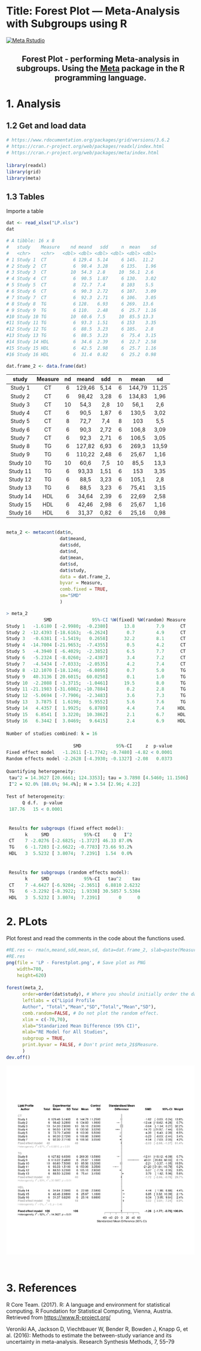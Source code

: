 # Title:  Forest Plot — Meta-Analysis with Subgroups using R


[![Meta Rstudio](https://img.shields.io/endpoint?url=https%3A%2F%2Frstudio.github.io%2Frstudio-shields%2Fcategory%2Fmeta.json)](https://community.rstudio.com/c/meta)
<h2 align="center"> Forest Plot - performing Meta-analysis in subgroups. Using the <a href="https://cran.r-project.org/web/packages/meta/index.html">Meta</a> package in the R programming language.</h2>

# 1. Analysis 

## 1.2 Get and load data

```R
# https://www.rdocumentation.org/packages/grid/versions/3.6.2
# https://cran.r-project.org/web/packages/readxl/index.html
# https://cran.r-project.org/web/packages/meta/index.html

library(readxl)
library(grid)
library(meta)
```


## 1.3 Tables

Importe a table 
```R
dat <- read_xlsx("LP.xlsx")
dat
```


```R
# A tibble: 16 x 8
#   study    Measure    nd meand   sdd     n  mean    sd
#   <chr>    <chr>   <dbl> <dbl> <dbl> <dbl> <dbl> <dbl>
# 1 Study 1  CT          6 129.4  5.14     6 145.  11.2 
# 2 Study 2  CT          6  98.4  3.28     6 135.   1.96
# 3 Study 3  CT         10  54.3  2.8     10  56.1  2.6 
# 4 Study 4  CT          6  90.5  1.87     6 130.   3.02
# 5 Study 5  CT          8  72.7  7.4      8 103    5.5 
# 6 Study 6  CT          6  90.3  2.72     6 107.   3.09
# 7 Study 7  CT          6  92.3  2.71     6 106.   3.05
# 8 Study 8  TG          6 128.   6.93     6 269.  13.6 
# 9 Study 9  TG          6 110.   2.48     6  25.7  1.16
#10 Study 10 TG         10  60.6  7.5     10  85.5 13.3 
#11 Study 11 TG          6  93.3  1.51     6 153    3.35
#12 Study 12 TG          6  88.5  3.23     6 105.   2.8 
#13 Study 13 TG          6  88.5  3.23     6  75.4  3.15
#14 Study 14 HDL         6  34.6  2.39     6  22.7  2.58
#15 Study 15 HDL         6  42.5  2.98     6  25.7  1.16
#16 Study 16 HDL         6  31.4  0.82     6  25.2  0.98
```
```R
dat.frame_2 <- data.frame(dat)
```
<center>

| study    | Measure | nd | meand  | sdd  | n  | mean   | sd    | 
|:--------:|:-------:|:--:|:------:|:----:|:--:|:------:|:-----:|
| Study 1  | CT      | 6  | 129,46 | 5,14 | 6  | 144,79 | 11,25 |
| Study 2  | CT      | 6  | 98,42  | 3,28 | 6  | 134,83 | 1,96  |
| Study 3  | CT      | 10 | 54,3   | 2,8  | 10 | 56,1   | 2,6   |
| Study 4  | CT      | 6  | 90,5   | 1,87 | 6  | 130,5  | 3,02  |
| Study 5  | CT      | 8  | 72,7   | 7,4  | 8  | 103    | 5,5   |
| Study 6  | CT      | 6  | 90,3   | 2,72 | 6  | 106,8  | 3,09  |
| Study 7  | CT      | 6  | 92,3   | 2,71 | 6  | 106,5  | 3,05  |
| Study 8  | TG      | 6  | 127,82 | 6,93 | 6  | 269,3  | 13,59 |
| Study 9  | TG      | 6  | 110,22 | 2,48 | 6  | 25,67  | 1,16  |
| Study 10 | TG      | 10 | 60,6   | 7,5  | 10 | 85,5   | 13,3  |
| Study 11 | TG      | 6  | 93,33  | 1,51 | 6  | 153    | 3,35  |
| Study 12 | TG      | 6  | 88,5   | 3,23 | 6  | 105,1  | 2,8   |
| Study 13 | TG      | 6  | 88,5   | 3,23 | 6  | 75,41  | 3,15  |
| Study 14 | HDL     | 6  | 34,64  | 2,39 | 6  | 22,69  | 2,58  |
| Study 15 | HDL     | 6  | 42,46  | 2,98 | 6  | 25,67  | 1,16  |
| Study 16 | HDL     | 6  | 31,37  | 0,82 | 6  | 25,16  | 0,98  |


</center>



```R

meta_2 <- metacont(dat$n,
                    dat$meand,
                    dat$sdd,
                    dat$nd,
                    dat$mean,
                    dat$sd,
                    dat$study,
                    data = dat.frame_2,
                    byvar = Measure,
                    comb.fixed = TRUE,
                    sm="SMD"
                    )
```
```R
> meta_2                    
              SMD               95%-CI %W(fixed) %W(random) Measure
Study 1   -1.6180 [ -2.9980;  -0.2380]      13.8        7.9      CT
Study 2  -12.4393 [-18.6163;  -6.2624]       0.7        4.9      CT
Study 3   -0.6381 [ -1.5419;   0.2658]      32.2        8.1      CT
Study 4  -14.7004 [-21.9653;  -7.4355]       0.5        4.2      CT
Study 5   -4.3940 [ -6.4029;  -2.3852]       6.5        7.7      CT
Study 6   -5.2324 [ -8.0260;  -2.4387]       3.4        7.2      CT
Study 7   -4.5434 [ -7.0333;  -2.0535]       4.2        7.4      CT
Study 8  -12.1070 [-18.1246;  -6.0895]       0.7        5.0      TG
Study 9   40.3136 [ 20.6015;  60.0258]       0.1        1.0      TG
Study 10  -2.2088 [ -3.3715;  -1.0461]      19.5        8.0      TG
Study 11 -21.1983 [-31.6082; -10.7884]       0.2        2.8      TG
Study 12  -5.0694 [ -7.7906;  -2.3483]       3.6        7.3      TG
Study 13   3.7875 [  1.6198;   5.9552]       5.6        7.6      TG
Study 14   4.4357 [  1.9925;   6.8789]       4.4        7.4     HDL
Study 15   6.8541 [  3.3220;  10.3862]       2.1        6.7     HDL
Study 16   6.3442 [  3.0469;   9.6415]       2.4        6.9     HDL

Number of studies combined: k = 16

                         SMD             95%-CI     z  p-value
Fixed effect model   -1.2611 [-1.7742; -0.7480] -4.82 < 0.0001
Random effects model -2.2628 [-4.3930; -0.1327] -2.08   0.0373

Quantifying heterogeneity:
 tau^2 = 14.3627 [20.6661; 124.3353]; tau = 3.7898 [4.5460; 11.1506]
 I^2 = 92.0% [88.6%; 94.4%]; H = 3.54 [2.96; 4.22]

Test of heterogeneity:
      Q d.f.  p-value
 187.76   15 < 0.0001


 Results for subgroups (fixed effect model):
       k     SMD             95%-CI     Q   I^2
 CT    7 -2.0276 [-2.6825; -1.3727] 46.33 87.0%
 TG    6 -1.7203 [-2.6622; -0.7783] 73.66 93.2%
 HDL   3  5.5232 [ 3.8074;  7.2391]  1.54  0.0%


 Results for subgroups (random effects model):
       k     SMD             95%-CI   tau^2    tau
 CT    7 -4.6427 [-6.9204; -2.3651]  6.8810 2.6232
 TG    6 -3.2292 [-8.3922;  1.9338] 30.5857 5.5304
 HDL   3  5.5232 [ 3.8074;  7.2391]       0      0


```


# 2. PLots
Plot forest and read the comments in the code about the functions used.

```R
#RE.res <- rma(n,meand,sdd,mean,sd, data=dat.frame_2, slab=paste(Measure))
#RE.res
png(file = 'LP - Forestplot.png', # Save plot as PNG
    width=780,
    height=620)

forest(meta_2,
      order=order(dat$study), # Where you should initially order the data. 
      leftlabs = c("Lipid Profile 
      Author", "Total","Mean","SD","Total","Mean","SD"),
      comb.random=FALSE, # Do not plot the random effect. 
      xlim = c(-70,70), 
      xlab="Standarized Mean Difference (95% CI)",
      mlab="RE Model for All Studies",
      subgroup = TRUE,
      print.byvar = FALSE, # Don't print meta_2$$Measure.
      )
dev.off()
```

![caption for my image](https://raw.githubusercontent.com/horberlan/forest-plot/main/LP%20-%20Forestplot.png)

<br>

# 3. References

  
  R Core Team. (2017). R: A language and environment for statistical computing. R Foundation for Statistical Computing, Vienna, Austria. Retrieved from https://www.R-project.org/

  Veroniki AA, Jackson D, Viechtbauer W, Bender R, Bowden J, Knapp G, et al. (2016): Methods to estimate the between-study variance and its uncertainty in meta-analysis. Research Synthesis Methods, 7, 55–79 
